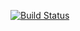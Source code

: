 [![Build Status](https://travis-ci.org/romangrubic/e-commerce.svg?branch=master)](https://travis-ci.org/romangrubic/e-commerce)
